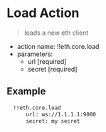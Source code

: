 # Load Action

> loads a new eth client

- action name: !!eth.core.load
- parameters:
  - url [required]
  - secret [required]

## Example

```md
  !!eth.core.load
      url: ws://1.1.1.1:9000
      secret: my secret
```
